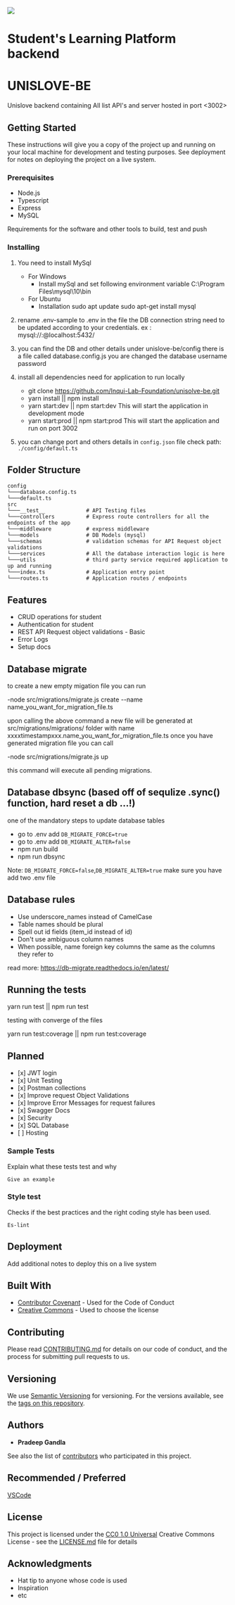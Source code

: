 ![](https://codebuild.ap-south-1.amazonaws.com/badges?uuid=eyJlbmNyeXB0ZWREYXRhIjoibngrZm9wOWpSTzVmMDc2b04vaWM2MnJZallaWHBReUIyQVhDNi9wZDNHUGk0a1UrYVllNnVHQm5FMzkyUXMrN2Qyd2h4ekRSdHhCYTRmSFVGRVViVXUwPSIsIml2UGFyYW1ldGVyU3BlYyI6InpVeDR2dkU4dnZ2V0JaMkQiLCJtYXRlcmlhbFNldFNlcmlhbCI6Mn0%3D&branch=develop)
# Student's Learning Platform backend

# UNISLOVE-BE

Unislove backend containing All list API's and server hosted in port <3002>

## Getting Started

These instructions will give you a copy of the project up and running on
your local machine for development and testing purposes. See deployment
for notes on deploying the project on a live system.

### Prerequisites

- Node.js 
- Typescript 
- Express
- MySQL

Requirements for the software and other tools to build, test and push 

### Installing

1. You need to install MySql
   - For Windows
     - Install mySql and set following environment variable C:\Program Files\mysql\10\bin
   - For Ubuntu
     - Installation 
        sudo apt update 
        sudo apt-get install mysql
  
2. rename .env-sample to .env in the file the DB connection string need to be updated according to your credentials. ex : mysql://<YourUserName>:<YourPassword>@localhost:5432/<YourDatabase>

3. you can find the DB and other details under unislove-be/config there is a file called database.config.js you are changed the database username password

4. install all dependencies need for application to run locally 
   - git clone https://github.com/Inqui-Lab-Foundation/unisolve-be.git
   - yarn install || npm install
   - yarn start:dev || npm start:dev This will start the application in development mode
   - yarn start:prod || npm start:prod  This will start the application and run on port 3002

5. you can change port and others details in `config.json` file check path: `./config/default.ts`

## Folder Structure

```
config
└───database.config.ts
└───default.ts
src
└───__test__             # API Testing files
└───controllers          # Express route controllers for all the endpoints of the app
└───middleware           # express middleware
└───models               # DB Models (mysql)
└───schemas              # validation schemas for API Request object validations
└───services             # All the database interaction logic is here
└───utils                # third party service required application to up and running
└───index.ts             # Application entry point
└───routes.ts            # Application routes / endpoints

```

## Features

- CRUD operations for student
- Authentication for student
- REST API Request object validations - Basic
- Error Logs
- Setup docs

## Database migrate
to create a new empty migation file you can run 

-node src/migrations/migrate.js create --name name_you_want_for_migration_file.ts

upon calling the above command a new file will be generated at src/migrations/migrations/ folder with name xxxxtimestampxxx.name_you_want_for_migration_file.ts
once you have generated migration file you can call 

-node src/migrations/migrate.js up 

this command will execute all pending migrations.


## Database dbsync (based off of sequlize .sync() function, hard reset a db ...!)

one of the mandatory steps to update database tables

- go to .env add ```DB_MIGRATE_FORCE=true```
- go to .env add ```DB_MIGRATE_ALTER=false```
- npm run build
- npm run dbsync

Note: ```DB_MIGRATE_FORCE=false```,```DB_MIGRATE_ALTER=true``` make sure you have add two .env file

## Database rules

- Use underscore_names instead of CamelCase
- Table names should be plural
- Spell out id fields (item_id instead of id)
- Don't use ambiguous column names
- When possible, name foreign key columns the same as the columns they refer to 

read more: https://db-migrate.readthedocs.io/en/latest/

## Running the tests

yarn run test || npm run test

testing with converge of the files

yarn run test:coverage || npm run test:coverage

## Planned

- \[x] JWT login
- \[x] Unit Testing
- \[x] Postman collections
- \[x] Improve request Object Validations
- \[x] Improve Error Messages for request failures
- \[x] Swagger Docs
- \[x] Security
- \[x] SQL Database
- \[ ] Hosting


### Sample Tests

Explain what these tests test and why

    Give an example

### Style test

Checks if the best practices and the right coding style has been used.

    Es-lint

## Deployment

Add additional notes to deploy this on a live system

## Built With

  - [Contributor Covenant](https://www.contributor-covenant.org/) - Used
    for the Code of Conduct
  - [Creative Commons](https://creativecommons.org/) - Used to choose
    the license

## Contributing

Please read [CONTRIBUTING.md](CONTRIBUTING.md) for details on our code
of conduct, and the process for submitting pull requests to us.

## Versioning

We use [Semantic Versioning](http://semver.org/) for versioning. For the versions
available, see the [tags on this
repository](https://github.com/PurpleBooth/a-good-readme-template/tags).

## Authors

  - **Pradeep Gandla**

See also the list of
[contributors](https://github.com/PurpleBooth/a-good-readme-template/contributors)
who participated in this project.

## Recommended / Preferred

[VSCode](https://code.visualstudio.com/download)

## License

This project is licensed under the [CC0 1.0 Universal](LICENSE.md)
Creative Commons License - see the [LICENSE.md](LICENSE.md) file for
details

## Acknowledgments

  - Hat tip to anyone whose code is used
  - Inspiration
  - etc
